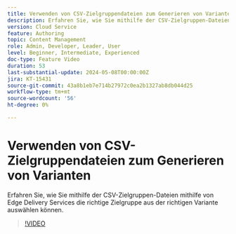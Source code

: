 ```yaml
---
title: Verwenden von CSV-Zielgruppendateien zum Generieren von Varianten
description: Erfahren Sie, wie Sie mithilfe der CSV-Zielgruppen-Dateien mithilfe von Edge Delivery Services die richtige Zielgruppe aus der richtigen Variante auswählen können.
version: Cloud Service
feature: Authoring
topic: Content Management
role: Admin, Developer, Leader, User
level: Beginner, Intermediate, Experienced
doc-type: Feature Video
duration: 53
last-substantial-update: 2024-05-08T00:00:00Z
jira: KT-15431
source-git-commit: 43a8b1eb7e714b27972c0ea2b1327ab8db044d25
workflow-type: tm+mt
source-wordcount: '56'
ht-degree: 0%

---
```



# Verwenden von CSV-Zielgruppendateien zum Generieren von Varianten

Erfahren Sie, wie Sie mithilfe der CSV-Zielgruppen-Dateien mithilfe von Edge Delivery Services die richtige Zielgruppe aus der richtigen Variante auswählen können.

>[!VIDEO](https://video.tv.adobe.com/v/3428793/?learn=on)
